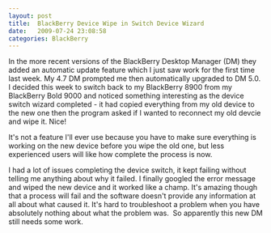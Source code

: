 ```yaml
---
layout: post
title:  BlackBerry Device Wipe in Switch Device Wizard
date:   2009-07-24 23:08:58
categories: BlackBerry
---
```

In the more recent versions of the BlackBerry Desktop Manager (DM) they added an automatic update feature which I just saw work for the first time last week. My 4.7 DM prompted me then automatically upgraded to DM 5.0. I decided this week to switch back to my BlackBerry 8900 from my BlackBerry Bold 9000 and noticed something interesting as the device switch wizard completed - it had copied everything from my old device to the new one then the program asked if I wanted to reconnect my old devcie and wipe it. Nice!

It's not a feature I'll ever use because you have to make sure everything is working on the new device before you wipe the old one, but less experienced users will like how complete the process is now.

I had a lot of issues completing the device switch, it kept failing without telling me anything about why it failed. I finally googled the error message and wiped the new device and it worked like a champ. It's amazing though that a process will fail and the software doesn't provide any information at all about what caused it. It's hard to troubleshoot a problem when you have absolutely nothing about what the problem was.  So apparently this new DM still needs some work.